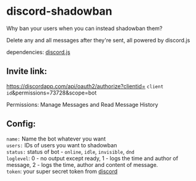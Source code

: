 # discord-shadowban

Why ban your users when you can instead shadowban them?

Delete any and all messages after they're sent, all powered by discord.js

dependencies: [discord.js](discord.js.org)

## Invite link:
https://discordapp.com/api/oauth2/authorize?clientid= `client id`&permissions=73728&scope=bot

Permissions:
Manage Messages and Read Message History

## Config: 
 `name:` Name the bot whatever you want  
 `users:` IDs of users you want to shadowban  
 `status:` status of bot - `online`, `idle`, `invisible`, `dnd`  
 `loglevel`: 0 - no output except ready, 1 - logs the time and author of message, 2 - logs the time, author and content of message.  
 `token`: your super secret token from [discord](https://discordapp.com/developers/applications/)  
